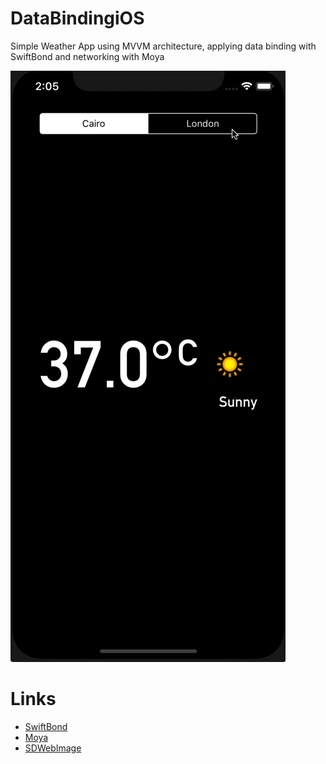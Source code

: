 # DataBindingiOS
Simple Weather App using MVVM architecture, applying data binding with SwiftBond and networking with Moya

<img src="resources/demo.gif"/>

# Links
- [SwiftBond](https://github.com/DeclarativeHub/Bond)
- [Moya](https://github.com/Moya/Moya)
- [SDWebImage](https://github.com/rs/SDWebImage)

